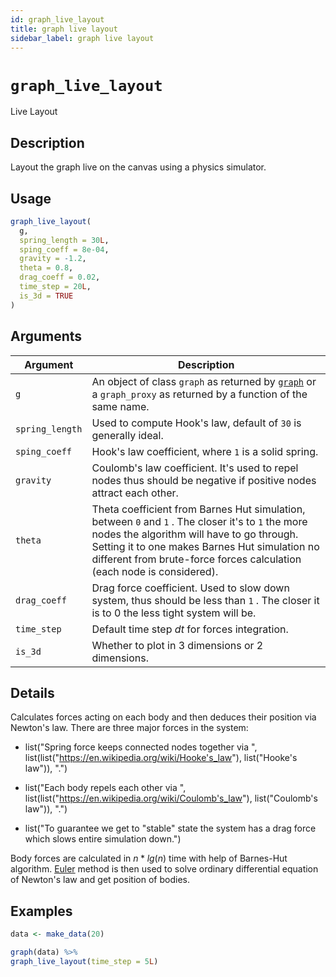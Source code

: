 ```yaml
---
id: graph_live_layout
title: graph live layout
sidebar_label: graph live layout
---
```


# `graph_live_layout`

Live Layout


## Description

Layout the graph live on the canvas using a physics simulator.


## Usage

```r
graph_live_layout(
  g,
  spring_length = 30L,
  sping_coeff = 8e-04,
  gravity = -1.2,
  theta = 0.8,
  drag_coeff = 0.02,
  time_step = 20L,
  is_3d = TRUE
)
```


## Arguments

Argument      |Description
------------- |----------------
`g`     |     An object of class `graph` as returned by [`graph`](#graph) or a `graph_proxy`  as returned by a function of the same name.
`spring_length`     |     Used to compute Hook's law, default of `30` is generally ideal.
`sping_coeff`     |     Hook's law coefficient, where `1` is a solid spring.
`gravity`     |     Coulomb's law coefficient. It's used to repel nodes thus should be negative if positive nodes attract each other.
`theta`     |     Theta coefficient from Barnes Hut simulation, between `0` and `1` . The closer it's to `1` the more nodes the algorithm will have to go through. Setting it to one makes Barnes Hut simulation no different from brute-force forces calculation (each node is considered).
`drag_coeff`     |     Drag force coefficient. Used to slow down system, thus should be less than `1` . The closer it is to 0 the less tight system will be.
`time_step`     |     Default time step $dt$ for forces integration.
`is_3d`     |     Whether to plot in 3 dimensions or 2 dimensions.


## Details

Calculates forces acting on each body and then deduces
 their position via Newton's law. There are three major forces in the system:
 
   

*  list("Spring force keeps connected nodes together via ", list(list("https://en.wikipedia.org/wiki/Hooke's_law"), list("Hooke's law")), ".")   

*  list("Each body repels each other via ", list(list("https://en.wikipedia.org/wiki/Coulomb's_law"), list("Coulomb's law")), ".")   

*  list("To guarantee we get to \"stable\" state the system has a drag force which slows entire simulation down.")  
 
 Body forces are calculated in $n*lg(n)$ time with help of Barnes-Hut algorithm.
 [Euler](https://en.wikipedia.org/wiki/Euler_method) method is then used to
 solve ordinary differential equation of Newton's law and get position of bodies.


## Examples

```r
data <- make_data(20)

graph(data) %>%
graph_live_layout(time_step = 5L)
```


